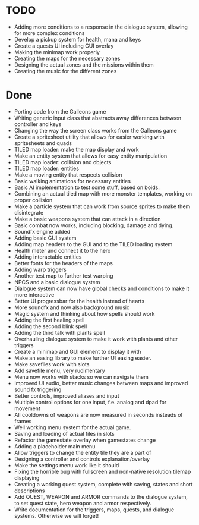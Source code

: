# TODO
- Adding more conditions to a response in the dialogue system, allowing for more complex conditions
- Develop a pickup system for health, mana and keys
- Create a quests UI including GUI overlay
- Making the minimap work properly
- Creating the maps for the necessary zones
- Designing the actual zones and the missions within them
- Creating the music for the different zones

# Done
- Porting code from the Galleons game
- Writing generic input class that abstracts away differences between controller and keys
- Changing the way the screen class works from the Galleons game
- Create a spritesheet utility that allows for easier working with spritesheets and quads
- TILED map loader: make the map display and work
- Make an entity system that allows for easy entity manipulation
- TILED map loader: collision and objects
- TILED map loader: entities
- Make a moving entity that respects collision
- Basic walking animations for necessary entities
- Basic AI implementation to test some stuff, based on boids.
- Combining an actual tiled map with more monster templates, working on proper collision
- Make a particle system that can work from source sprites to make them disintegrate
- Make a basic weapons system that can attack in a direction
- Basic combat now works, including blocking, damage and dying.
- Soundfx engine added
- Adding basic GUI system
- Adding map headers to the GUI and to the TILED loading system
- Health meter and connect it to the hero
- Adding interactable entities
- Better fonts for the headers of the maps
- Adding warp triggers
- Another test map to further test warping
- NPCS and a basic dialogue system
- Dialogue system can now have global checks and conditions to make it more interactive
- Better UI progressbar for the health instead of hearts
- More soundfx and now also background music
- Magic system and thinking about how spells should work
- Adding the first healing spell
- Adding the second blink spell
- Adding the third talk with plants spell
- Overhauling dialogue system to make it work with plants and other triggers
- Create a minimap and GUI element to display it with
- Make an easing library to make further UI easing easier.
- Make savefiles work with slots
- Add savefile menu, very rudimentary
- Menu now works with stacks so we can navigate them
- Improved UI audio, better music changes between maps and improved sound fx triggering
- Better controls, improved aliases and input
- Multiple control options for one input, f.e. analog and dpad for movement
- All cooldowns of weapons are now measured in seconds insteads of frames
- Well working menu system for the actual game.
- Saving and loading of actual files in slots
- Refactor the gamestate overlay when gamestates change
- Adding a placeholder main menu
- Allow triggers to change the entity tile they are a part of
- Designing a controller and controls explanation/overlay
- Make the settings menu work like it should
- Fixing the horrible bug with fullscreen and non-native resolution tilemap displaying
- Creating a working quest system, complete with saving, states and short descriptions
- Add QUEST, WEAPON and ARMOR commands to the dialogue system, to set quest state, hero weapon and armor respectively. 
- Write documentation for the triggers, maps, quests, and dialogue systems. Otherwise we will forget!